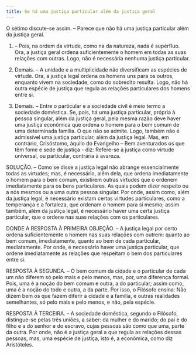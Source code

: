 ```yaml
---
title: Se há uma justiça particular além da justiça geral
---
```


O sétimo discute-se assim. – Parece que não há uma justiça particular além da justiça geral.  

1. – Pois, na ordem da virtude, como na da natureza, nada é supérfluo. Ora, a justiça geral ordena suficientemente o homem em todas as suas relações com outras. Logo, não é necessária nenhuma justiça particular.  

2. Demais. – A unidade e a multiplicidade não diversificam as espécies de virtude. Ora, a justiça legal ordena os homens uns para os outros, enquanto vivem na sociedade, como do sobredito resulta. Logo, não há outra espécie de justiça que regula as relações particulares dos homens entre si.  

3. Demais. – Entre o particular e a sociedade civil é meio termo a sociedade doméstica. Se, pois, há uma justiça particular, própria à pessoa singular, além da justiça geral, pela mesma razão deve haver uma justiça econômica que ordena o homem para o bem comum de uma determinada família. O que não se admite. Logo, também não é admissível uma justiça particular, além da justiça legal.  Mas, em contrário, Crisóstomo, àquilo do Evangelho – Bem aventurados os que têm fome e sede de justiça - diz: Refere-se à justiça como virtude universal, ou particular, contrária à avareza.  

SOLUÇÃO. – Como se disse a justiça legal não abrange essencialmente todas as virtudes; mas, é necessário, além dela, que ordena imediatamente o homem para o bem comum, existirem outras virtudes que o ordenem imediatamente para os bens particulares. As quais podem dizer respeito ou a nós mesmos ou a uma outra pessoa singular. Por onde, assim como, além da justiça legal, é necessário existam certas virtudes particulares, como a temperança e a fortaleza, que ordenam o homem para si mesmo; assim também, além da justiça legal, é necessário haver uma certa justiça particular, que o ordene nas suas relações com os particulares.  

DONDE A RESPOSTA À PRIMEIRA OBJEÇÃO. – A justiça legal por certo ordena suficientemente o homem nas suas relações com outrem: quanto ao bem comum, imediatamente, quanto ao bem de cada particular, mediatamente. Por onde, é necessário haver uma justiça particular, que ordene imediatamente as relações que respeitam o bem dos particulares entre si.  

RESPOSTA À SEGUNDA. – O bem comum da cidade e o particular de cada um não diferem só pelo mais e pelo menos, mas, por, uma diferença formal. Pois, uma é a noção do bem comum e outra, a do particular; assim como, uma é a noção do todo e outra, a da parte. Por isso, o Filósofo ensina: Não dizem bem os que fazem diferir a cidade e a família, e outras realidades semelhantes, só pelo mais e pelo menos, e não, pela espécie.  

RESPOSTA À TERCEIRA. – A sociedade doméstica, segundo o Filósofo, distingue-se pelas três uniões, a saber: da mulher e do marido; do pai e do filho e a do senhor e do escravo, cujas pessoas são como que uma, parte da outra. Por onde, não é a justiça geral a que regula as relações dessas pessoas, mas, uma espécie de justiça, isto é, a econômica, como diz Aristóteles.